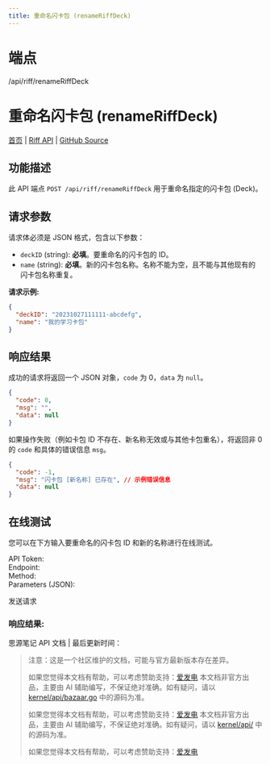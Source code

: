 ```yaml
---
title: 重命名闪卡包 (renameRiffDeck)
---
```

# 端点

/api/riff/renameRiffDeck

# 重命名闪卡包 (renameRiffDeck)

[首页](../index.html) | [Riff API](index.html) | [GitHub Source](https://github.com/siyuan-note/siyuan/blob/master/kernel/api/riff.go#L372)

## 功能描述

此 API 端点 `POST /api/riff/renameRiffDeck` 用于重命名指定的闪卡包 (Deck)。

## 请求参数

请求体必须是 JSON 格式，包含以下参数：

-   `deckID` (string): **必填**。要重命名的闪卡包的 ID。
-   `name` (string): **必填**。新的闪卡包名称。名称不能为空，且不能与其他现有的闪卡包名称重复。

**请求示例:**

```json
{
  "deckID": "20231027111111-abcdefg",
  "name": "我的学习卡包"
}
```

## 响应结果

成功的请求将返回一个 JSON 对象，`code` 为 0，`data` 为 `null`。

```json
{
  "code": 0,
  "msg": "",
  "data": null
}
```

如果操作失败（例如卡包 ID 不存在、新名称无效或与其他卡包重名），将返回非 0 的 `code` 和具体的错误信息 `msg`。

```json
{
  "code": -1,
  "msg": "闪卡包 [新名称] 已存在", // 示例错误信息
  "data": null
}
```

## 在线测试

您可以在下方输入要重命名的闪卡包 ID 和新的名称进行在线测试。

API Token:   
Endpoint:   
Method:   
Parameters (JSON):  
  
发送请求

### 响应结果:

思源笔记 API 文档 | 最后更新时间：

> 注意：这是一个社区维护的文档，可能与官方最新版本存在差异。
> 
> 如果您觉得本文档有帮助，可以考虑赞助支持：[爱发电](https://afdian.com/a/leolee9086?tab=feed)
> 本文档非官方出品，主要由 AI 辅助编写，不保证绝对准确。如有疑问，请以 [kernel/api/bazaar.go](https://github.com/siyuan-note/siyuan/blob/master/kernel/api/bazaar.go) 中的源码为准。
> 
> 如果您觉得本文档有帮助，可以考虑赞助支持：[爱发电](https://afdian.com/a/leolee9086?tab=feed)
> 本文档非官方出品，主要由 AI 辅助编写，不保证绝对准确。如有疑问，请以 [kernel/api/](https://github.com/siyuan-note/siyuan/blob/master/kernel/api/) 中的源码为准。
> 
> 如果您觉得本文档有帮助，可以考虑赞助支持：[爱发电](https://afdian.com/a/leolee9086?tab=feed)
